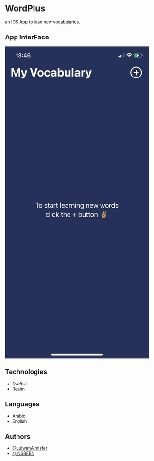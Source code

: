 # WordPlus
an IOS App to lean new vocabularies.


## App InterFace
![](1.jpg)




## Technologies 
- SwiftUI
- Realm

## Languages 
- Arabic
- English

## Authors

- [@LulwahAlmisfer](https://github.com/LulwahAlmisfer)
- [@iNSREEN](https://github.com/iNSREEN)
